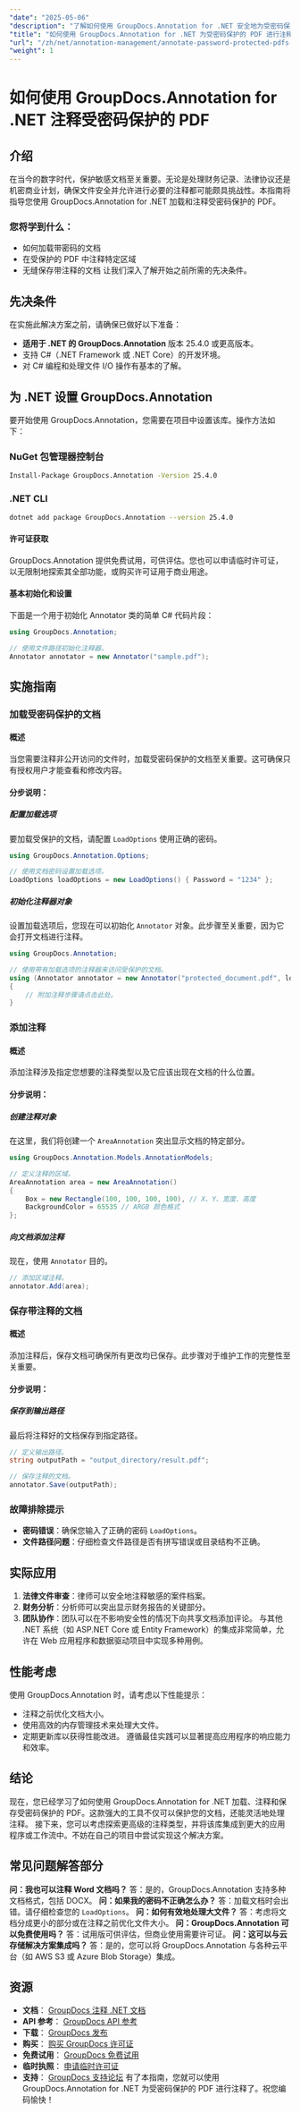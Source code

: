 ```yaml
---
"date": "2025-05-06"
"description": "了解如何使用 GroupDocs.Annotation for .NET 安全地为受密码保护的 PDF 添加注释。本分步指南涵盖了文档的加载、注释和保存。"
"title": "如何使用 GroupDocs.Annotation for .NET 为受密码保护的 PDF 进行注释 | 分步指南"
"url": "/zh/net/annotation-management/annotate-password-protected-pdfs-groupdocs-dotnet/"
"weight": 1
---
```


# 如何使用 GroupDocs.Annotation for .NET 注释受密码保护的 PDF
## 介绍
在当今的数字时代，保护敏感文档至关重要。无论是处理财务记录、法律协议还是机密商业计划，确保文件安全并允许进行必要的注释都可能颇具挑战性。本指南将指导您使用 GroupDocs.Annotation for .NET 加载和注释受密码保护的 PDF。

### 您将学到什么：
- 如何加载带密码的文档
- 在受保护的 PDF 中注释特定区域
- 无缝保存带注释的文档
让我们深入了解开始之前所需的先决条件。
## 先决条件
在实施此解决方案之前，请确保已做好以下准备：
- **适用于 .NET 的 GroupDocs.Annotation** 版本 25.4.0 或更高版本。
- 支持 C#（.NET Framework 或 .NET Core）的开发环境。
- 对 C# 编程和处理文件 I/O 操作有基本的了解。
## 为 .NET 设置 GroupDocs.Annotation
要开始使用 GroupDocs.Annotation，您需要在项目中设置该库。操作方法如下：
### NuGet 包管理器控制台
```bash
Install-Package GroupDocs.Annotation -Version 25.4.0
```
### .NET CLI
```bash
dotnet add package GroupDocs.Annotation --version 25.4.0
```
#### 许可证获取
GroupDocs.Annotation 提供免费试用，可供评估。您也可以申请临时许可证，以无限制地探索其全部功能，或购买许可证用于商业用途。
#### 基本初始化和设置
下面是一个用于初始化 Annotator 类的简单 C# 代码片段：
```csharp
using GroupDocs.Annotation;

// 使用文件路径初始化注释器。
Annotator annotator = new Annotator("sample.pdf");
```
## 实施指南
### 加载受密码保护的文档
#### 概述
当您需要注释非公开访问的文件时，加载受密码保护的文档至关重要。这可确保只有授权用户才能查看和修改内容。
#### 分步说明：
##### 配置加载选项
要加载受保护的文档，请配置 `LoadOptions` 使用正确的密码。
```csharp
using GroupDocs.Annotation.Options;

// 使用文档密码设置加载选项。
LoadOptions loadOptions = new LoadOptions() { Password = "1234" };
```
##### 初始化注释器对象
设置加载选项后，您现在可以初始化 `Annotator` 对象。此步骤至关重要，因为它会打开文档进行注释。
```csharp
using GroupDocs.Annotation;

// 使用带有加载选项的注释器来访问受保护的文档。
using (Annotator annotator = new Annotator("protected_document.pdf", loadOptions))
{
    // 附加注释步骤请点击此处。
}
```
### 添加注释
#### 概述
添加注释涉及指定您想要的注释类型以及它应该出现在文档的什么位置。
#### 分步说明：
##### 创建注释对象
在这里，我们将创建一个 `AreaAnnotation` 突出显示文档的特定部分。
```csharp
using GroupDocs.Annotation.Models.AnnotationModels;

// 定义注释的区域。
AreaAnnotation area = new AreaAnnotation()
{
    Box = new Rectangle(100, 100, 100, 100), // X、Y、宽度、高度
    BackgroundColor = 65535 // ARGB 颜色格式
};
```
##### 向文档添加注释
现在，使用 `Annotator` 目的。
```csharp
// 添加区域注释。
annotator.Add(area);
```
### 保存带注释的文档
#### 概述
添加注释后，保存文档可确保所有更改均已保存。此步骤对于维护工作的完整性至关重要。
#### 分步说明：
##### 保存到输出路径
最后将注释好的文档保存到指定路径。
```csharp
// 定义输出路径。
string outputPath = "output_directory/result.pdf";

// 保存注释的文档。
annotator.Save(outputPath);
```
### 故障排除提示
- **密码错误**：确保您输入了正确的密码 `LoadOptions`。
- **文件路径问题**：仔细检查文件路径是否有拼写错误或目录结构不正确。
## 实际应用
1. **法律文件审查**：律师可以安全地注释敏感的案件档案。
2. **财务分析**：分析师可以突出显示财务报告的关键部分。
3. **团队协作**：团队可以在不影响安全性的情况下向共享文档添加评论。
与其他 .NET 系统（如 ASP.NET Core 或 Entity Framework）的集成非常简单，允许在 Web 应用程序和数据驱动项目中实现多种用例。
## 性能考虑
使用 GroupDocs.Annotation 时，请考虑以下性能提示：
- 注释之前优化文档大小。
- 使用高效的内存管理技术来处理大文件。
- 定期更新库以获得性能改进。
遵循最佳实践可以显著提高应用程序的响应能力和效率。
## 结论
现在，您已经学习了如何使用 GroupDocs.Annotation for .NET 加载、注释和保存受密码保护的 PDF。这款强大的工具不仅可以保护您的文档，还能灵活地处理注释。
接下来，您可以考虑探索更高级的注释类型，并将该库集成到更大的应用程序或工作流中。不妨在自己的项目中尝试实现这个解决方案。
## 常见问题解答部分
**问：我也可以注释 Word 文档吗？**
答：是的，GroupDocs.Annotation 支持多种文档格式，包括 DOCX。
**问：如果我的密码不正确怎么办？**
答：加载文档时会出错。请仔细检查您的 `LoadOptions`。
**问：如何有效地处理大文件？**
答：考虑将文档分成更小的部分或在注释之前优化文件大小。
**问：GroupDocs.Annotation 可以免费使用吗？**
答：试用版可供评估，但商业使用需要许可证。
**问：这可以与云存储解决方案集成吗？**
答：是的，您可以将 GroupDocs.Annotation 与各种云平台（如 AWS S3 或 Azure Blob Storage）集成。
## 资源
- **文档**： [GroupDocs 注释 .NET 文档](https://docs.groupdocs.com/annotation/net/)
- **API 参考**： [GroupDocs API 参考](https://reference.groupdocs.com/annotation/net/)
- **下载**： [GroupDocs 发布](https://releases.groupdocs.com/annotation/net/)
- **购买**： [购买 GroupDocs 许可证](https://purchase.groupdocs.com/buy)
- **免费试用**： [GroupDocs 免费试用](https://releases.groupdocs.com/annotation/net/)
- **临时执照**： [申请临时许可证](https://purchase.groupdocs.com/temporary-license/)
- **支持**： [GroupDocs 支持论坛](https://forum.groupdocs.com/c/annotation/) 
有了本指南，您就可以使用 GroupDocs.Annotation for .NET 为受密码保护的 PDF 进行注释了。祝您编码愉快！